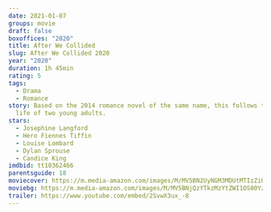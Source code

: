 ```yaml
---
date: 2021-01-07
groups: movie
draft: false
boxoffices: "2020"
title: After We Collided
slug: After We Collided 2020
year: "2020"
duration: 1h 45min
rating: 5
tags:
  - Drama
  - Romance
story: Based on the 2014 romance novel of the same name, this follows the love
  life of two young adults.
stars:
  - Josephine Langford
  - Hero Fiennes Tiffin
  - Louise Lombard
  - Dylan Sprouse
  - Candice King
imdbid: tt10362466
parentsguide: 18
moviecover: https://m.media-amazon.com/images/M/MV5BN2UyNGM3MDUtMTIzZi00ZDdkLThlYTktYjk0ZDMzM2JiMjMyXkEyXkFqcGdeQXVyNzE0MjkxMzA@._V1_FMjpg_UY863_.jpg
moviebg: https://m.media-amazon.com/images/M/MV5BNjQzYTkzMzYtZWI1OS00YzcxLWI0MTAtZTYzM2E4M2UyNDdiXkEyXkFqcGdeQXVyNzE0MjkxMzA@._V1_FMjpg_UX1280_.jpg
trailer: https://www.youtube.com/embed/2SvwX3ux_-8
---
```

